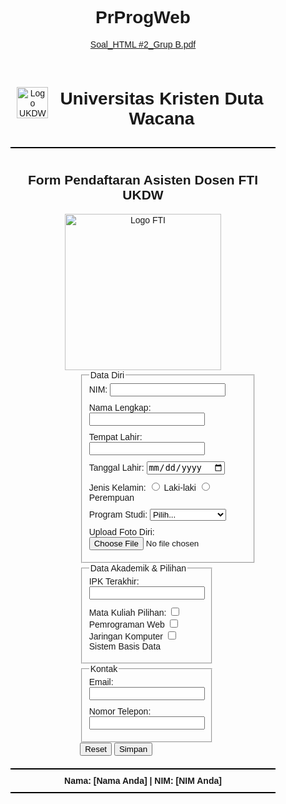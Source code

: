 # PrProgWeb
[Soal_HTML #2_Grup B.pdf](https://github.com/user-attachments/files/18840850/Soal_HTML.2_Grup.B.pdf)


<!DOCTYPE html>
<html lang="id">
<head>
    <meta charset="UTF-8">
    <meta name="viewport" content="width=device-width, initial-scale=1.0">
    <title>Form Pendaftaran Asisten Dosen FTI</title>
    <style>
        body {
            font-family: Arial, sans-serif;
            text-align: center;
        }
        header, main, footer {
            width: 80%;
            margin: 0 auto;
            border-bottom: 2px solid #000;
            padding: 10px;
        }
        .header-container {
            display: flex;
            align-items: center;
            justify-content: flex-start;
        }
        .header-container img {
            width: 50px;
            margin-right: 10px;
        }
        form {
            text-align: left;
            margin: auto;
            width: 50%;
        }
        .form-group {
            margin-bottom: 10px;
        }
    </style>
</head>
<body>
    <header>
        <div class="header-container">
            <img src="logo_ukdw.png" alt="Logo UKDW" onclick="window.location.href='https://ukdw.ac.id/'">
            <h1>Universitas Kristen Duta Wacana</h1>
        </div>
    </header>
    <main>
        <h2>Form Pendaftaran Asisten Dosen FTI UKDW</h2>
        <img src="logo_fti.png" alt="Logo FTI" width="250px" onclick="window.location.href='https://ukdw.ac.id/akademik/fakultas-teknologi-informasi/'">
        <form id="formPendaftaran" action="hasil.html" method="POST">
            <fieldset>
                <legend>Data Diri</legend>
                <div class="form-group">
                    <label>NIM:</label>
                    <input type="number" name="nim" max="99999999" required>
                </div>
                <div class="form-group">
                    <label>Nama Lengkap:</label>
                    <input type="text" name="nama" maxlength="50" required>
                </div>
                <div class="form-group">
                    <label>Tempat Lahir:</label>
                    <input type="text" name="tempat" maxlength="50" required>
                </div>
                <div class="form-group">
                    <label>Tanggal Lahir:</label>
                    <input type="date" name="tanggal" required>
                </div>
                <div class="form-group">
                    <label>Jenis Kelamin:</label>
                    <input type="radio" name="gender" value="Laki-laki" required> Laki-laki
                    <input type="radio" name="gender" value="Perempuan" required> Perempuan
                </div>
                <div class="form-group">
                    <label>Program Studi:</label>
                    <select name="prodi" required>
                        <option value="">Pilih...</option>
                        <option value="Informatika">Informatika</option>
                        <option value="Sistem Informasi">Sistem Informasi</option>
                    </select>
                </div>
                <div class="form-group">
                    <label>Upload Foto Diri:</label>
                    <input type="file" name="foto" accept="image/*" required>
                </div>
            </fieldset>
            <fieldset>
                <legend>Data Akademik & Pilihan</legend>
                <div class="form-group">
                    <label>IPK Terakhir:</label>
                    <input type="number" step="0.01" name="ipk" required>
                </div>
                <div class="form-group">
                    <label>Mata Kuliah Pilihan:</label>
                    <input type="checkbox" name="mk1" value="Pemrograman Web"> Pemrograman Web
                    <input type="checkbox" name="mk2" value="Jaringan Komputer"> Jaringan Komputer
                    <input type="checkbox" name="mk3" value="Sistem Basis Data"> Sistem Basis Data
                </div>
            </fieldset>
            <fieldset>
                <legend>Kontak</legend>
                <div class="form-group">
                    <label>Email:</label>
                    <input type="email" name="email" required>
                </div>
                <div class="form-group">
                    <label>Nomor Telepon:</label>
                    <input type="number" name="telepon" max="9999999999999" required>
                </div>
            </fieldset>
            <div class="form-group">
                <button type="reset">Reset</button>
                <button type="submit">Simpan</button>
            </div>
        </form>
    </main>
    <footer>
        <strong>Nama: [Nama Anda] | NIM: [NIM Anda]</strong>
    </footer>
</body>
</html>
